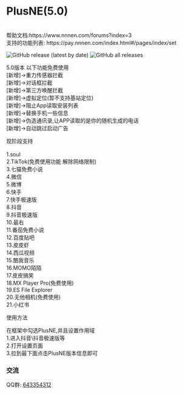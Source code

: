# PlusNE(5.0)

<br>
帮助文档:https://www.nnnen.com/forums?index=3
<br>
支持的功能列表: https://pay.nnnen.com/index.html#/pages/index/set
<br>

<img alt="GitHub release (latest by date)" src="https://img.shields.io/github/v/release/Xposed-Modules-Repo/com.nnnen.plusne">   <img alt="GitHub all releases" src="https://img.shields.io/github/downloads/Xposed-Modules-Repo/com.nnnen.plusne/total">

5.0版本 以下功能免费使用<br>
[新增]->重力传感器拦截<br>
[新增]->对话框拦截<br>
[新增]->第三方唤醒拦截<br>
[新增]->虚拟定位(暂不支持基站定位)<br>
[新增]->阻止App读取安装列表<br>
[新增]->替换手机一些信息<br>
[新增]->伪造通讯录,让APP读取的是你的随机生成的电话<br>
[新增]->自动跳过启动广告<br>


现阶段支持 <br><br>
1.soul<br>
2.TikTok(免费使用功能 解除网络限制)<br>
3.七猫免费小说<br>
4.微信<br>
5.微博<br>
6.快手<br>
7.快手极速版<br>
8.抖音<br>
9.抖音极速版<br>
10.最右<br>
11.番茄免费小说<br>
12.百度贴吧<br>
13.皮皮虾<br>
14.西瓜视频<br>
15.酷我音乐<br>
16.MOMO陌陌<br>
17.皮皮搞笑<br>
18.MX Player Pro(免费使用)<br>
19.ES File Explorer<br>
20.无他相机(免费使用)<br>
21.小红书<br>


 使用方法

在框架中勾选PlusNE,并且设置作用域
<br>
1.进入抖音\抖音极速版等
<br>
2.打开设置页面
<br>
3.拉到最下面点击PlusNE版本信息即可

### 交流
QQ群: [643354312](https://qm.qq.com/cgi-bin/qm/qr?k=gFJjbdjUQxC9rBGFdjZi7UKn9Jpyg0Rp&jump_from=webapi)
